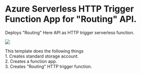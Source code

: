 # Azure Serverless HTTP Trigger Function App for "Routing" API.

Deploys "Routing" Here API as  HTTP trigger serverless function.

 <a href="https://portal.azure.com/#create/Microsoft.Template/uri/https%3A%2F%2Fraw.githubusercontent.com%2Fnavinmistry%2Fhere_azure%2Fmaster%2Farm_templates%2F107-httpTriggerFunctionTemplate-Routing%2Fazuredeploy.json" target="_blank">
    <img src="http://azuredeploy.net/deploybutton.png"/>
</a>

This template does the following things   
	1. Creates standard storage account.   
	2. Creates a function app.   
	3. Creates "Routing" HTTP trigger function.  




